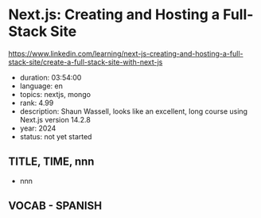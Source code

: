 # Next.js: Creating and Hosting a Full-Stack Site

https://www.linkedin.com/learning/next-js-creating-and-hosting-a-full-stack-site/create-a-full-stack-site-with-next-js

- duration: 03:54:00
- language: en
- topics: nextjs, mongo
- rank: 4.99
- description: Shaun Wassell, looks like an excellent, long course using Next.js version 14.2.8
- year: 2024
- status: not yet started

## TITLE, TIME, nnn

- nnn

## VOCAB - SPANISH

```

```

